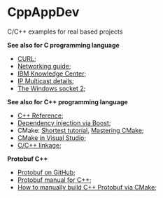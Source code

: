 # CppAppDev
C/C++ examples for real based projects

**See also for C programming language**
- [CURL](https://curl.haxx.se/libcurl/c/libcurl-tutorial.html);
- [Networking guide](https://masandilov.ru/network/guide_to_network_programming);
- [IBM Knowledge Center](https://www.ibm.com/support/knowledgecenter/ssw_ibm_i_72/rzab6/xacceptboth.htm);
- [IP Multicast details](https://habr.com/ru/post/141021/);
- [The Windows socket 2](https://www.winsocketdotnetworkprogramming.com/winsock2programming/winsock2advancedmulticast9chap.html);

**See also for C++ programming language**
- [C++ Reference](https://en.cppreference.com/w/);
- [Dependency injection via Boost](https://habr.com/ru/company/infopulse/blog/248879/);
- CMake: [Shortest tutorial](https://riptutorial.com/Download/cmake.pdf), [Mastering CMake](https://lrita.github.io/images/posts/cplusplus/mastering-cmake.pdf);
- [CMake in Visual Studio](https://github.com/MicrosoftDocs/cpp-docs/blob/master/docs/build/cmake-projects-in-visual-studio.md);
- [C/C++ linkage](https://habr.com/ru/company/jugru/blog/506104/);

**Protobuf C++**
- [Protobuf on GitHub](https://github.com/protocolbuffers/protobuf);
- [Protobuf manual for C++](https://developers.google.com/protocol-buffers/docs/cpptutorial);
- [How to manually build C++ Protobuf via CMake](https://www.youtube.com/watch?v=ZKMCe3DNXh4);
